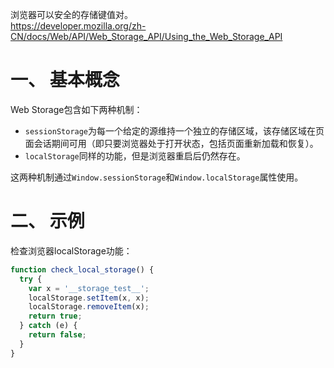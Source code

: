 浏览器可以安全的存储键值对。  
https://developer.mozilla.org/zh-CN/docs/Web/API/Web_Storage_API/Using_the_Web_Storage_API  

# 一、 基本概念
Web Storage包含如下两种机制：  
* `sessionStorage`为每一个给定的源维持一个独立的存储区域，该存储区域在页面会话期间可用（即只要浏览器处于打开状态，包括页面重新加载和恢复）。  
* `localStorage`同样的功能，但是浏览器重启后仍然存在。  

这两种机制通过`Window.sessionStorage`和`Window.localStorage`属性使用。

# 二、 示例
检查浏览器localStorage功能：  
```js
function check_local_storage() {
  try {
    var x = '__storage_test__';
    localStorage.setItem(x, x);
    localStorage.removeItem(x);
    return true;
  } catch (e) {
    return false;
  }
}
```

